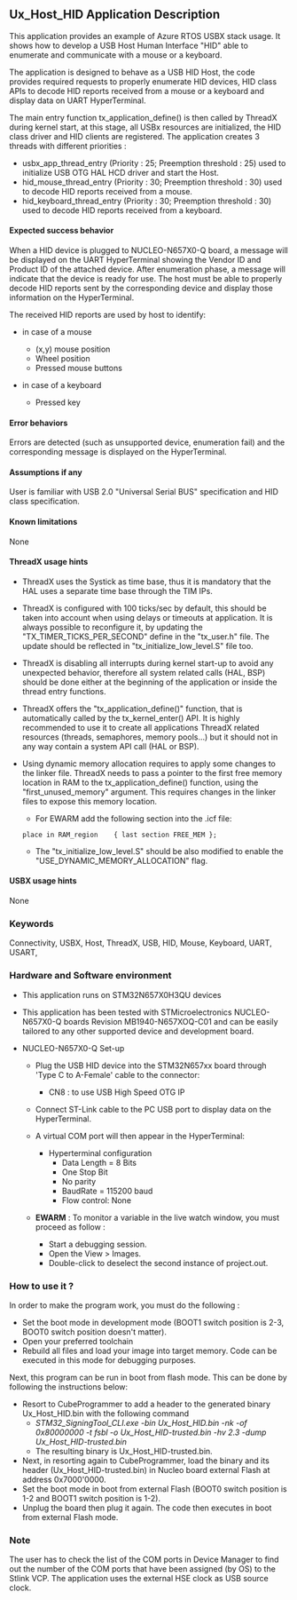 
## <b>Ux_Host_HID Application Description</b>

This application provides an example of Azure RTOS USBX stack usage.
It shows how to develop a USB Host Human Interface "HID" able to enumerate and communicate with a mouse or a keyboard.

The application is designed to behave as a USB HID Host, the code provides required requests to properly enumerate
HID devices, HID class APIs to decode HID reports received from a mouse or a keyboard and display data on UART HyperTerminal.

The main entry function tx_application_define() is then called by ThreadX during kernel start, at this stage, all USBx resources
are initialized, the HID class driver and HID clients are registered.
The application creates 3 threads with different priorities :
  - usbx_app_thread_entry     (Priority : 25; Preemption threshold : 25) used to initialize USB OTG HAL HCD driver and start the Host.
  - hid_mouse_thread_entry    (Priority : 30; Preemption threshold : 30) used to decode HID reports received  from a mouse.
  - hid_keyboard_thread_entry (Priority : 30; Preemption threshold : 30) used to decode HID reports received  from a keyboard.

#### <b>Expected success behavior</b>

When a HID device is plugged to NUCLEO-N657X0-Q board, a message will be displayed on the UART HyperTerminal showing
the Vendor ID and Product ID of the attached device.
After enumeration phase, a message will indicate that the device is ready for use.
The host must be able to properly decode HID reports sent by the corresponding device and display those information on the HyperTerminal.

The received HID reports are used by host to identify:
- in case of a mouse
   - (x,y) mouse position
   - Wheel position
   - Pressed mouse buttons

- in case of a keyboard
   - Pressed key

#### <b>Error behaviors</b>

Errors are detected (such as unsupported device, enumeration fail) and the corresponding message is displayed on the HyperTerminal.

#### <b>Assumptions if any</b>

User is familiar with USB 2.0 "Universal Serial BUS" specification and HID class specification.

#### <b>Known limitations</b>

None

#### <b>ThreadX usage hints</b>

 - ThreadX uses the Systick as time base, thus it is mandatory that the HAL uses a separate time base through the TIM IPs.
 - ThreadX is configured with 100 ticks/sec by default, this should be taken into account when using delays or timeouts at application. It is always possible to reconfigure it, by updating the "TX_TIMER_TICKS_PER_SECOND" define in the "tx_user.h" file. The update should be reflected in "tx_initialize_low_level.S" file too.
 - ThreadX is disabling all interrupts during kernel start-up to avoid any unexpected behavior, therefore all system related calls (HAL, BSP) should be done either at the beginning of the application or inside the thread entry functions.
 - ThreadX offers the "tx_application_define()" function, that is automatically called by the tx_kernel_enter() API.
   It is highly recommended to use it to create all applications ThreadX related resources (threads, semaphores, memory pools...)  but it should not in any way contain a system API call (HAL or BSP).
 - Using dynamic memory allocation requires to apply some changes to the linker file.
   ThreadX needs to pass a pointer to the first free memory location in RAM to the tx_application_define() function,
   using the "first_unused_memory" argument.
   This requires changes in the linker files to expose this memory location.
    + For EWARM add the following section into the .icf file:
     ```
     place in RAM_region    { last section FREE_MEM };
     ```


    + The "tx_initialize_low_level.S" should be also modified to enable the "USE_DYNAMIC_MEMORY_ALLOCATION" flag.

#### <b>USBX usage hints</b>

None

### <b>Keywords</b>

Connectivity, USBX, Host, ThreadX, USB, HID, Mouse, Keyboard, UART, USART,

### <b>Hardware and Software environment</b>

  - This application runs on STM32N657X0H3QU devices
  - This application has been tested with STMicroelectronics NUCLEO-N657X0-Q boards Revision MB1940-N657XOQ-C01 and can be easily tailored to any other supported device and development board.

- NUCLEO-N657X0-Q Set-up
    - Plug the USB HID device into the STM32N657xx board through 'Type C  to A-Female' cable to the connector:
      - CN8 : to use USB High Speed OTG IP
    - Connect ST-Link cable to the PC USB port to display data on the HyperTerminal.

  - A virtual COM port will then appear in the HyperTerminal:
     - Hyperterminal configuration
       - Data Length = 8 Bits
       - One Stop Bit
       - No parity
       - BaudRate = 115200 baud
       - Flow control: None

  - **EWARM** : To monitor a variable in the live watch window, you must proceed as follow :
    - Start a debugging session.
    - Open the View > Images.
    - Double-click to deselect the second instance of project.out. 

### <b>How to use it ?</b>

In order to make the program work, you must do the following :

 - Set the boot mode in development mode (BOOT1 switch position is 2-3, BOOT0 switch position doesn't matter).
 - Open your preferred toolchain
 - Rebuild all files and load your image into target memory. Code can be executed in this mode for debugging purposes.

Next, this program can be run in boot from flash mode. This can be done by following the instructions below:

 - Resort to CubeProgrammer to add a header to the generated binary Ux_Host_HID.bin with the following command
   - *STM32_SigningTool_CLI.exe -bin Ux_Host_HID.bin -nk -of 0x80000000 -t fsbl -o Ux_Host_HID-trusted.bin -hv 2.3 -dump Ux_Host_HID-trusted.bin*
   - The resulting binary is Ux_Host_HID-trusted.bin.
 - Next, in resorting again to CubeProgrammer, load the binary and its header (Ux_Host_HID-trusted.bin) in Nucleo board external Flash at address 0x7000'0000.
 - Set the boot mode in boot from external Flash (BOOT0 switch position is 1-2 and BOOT1 switch position is 1-2).
 - Unplug the board then plug it again. The code then executes in boot from external Flash mode.

### <b>Note</b>

The user has to check the list of the COM ports in Device Manager to find out the number
of the COM ports that have been assigned (by OS) to the Stlink VCP.
The application uses the external HSE clock as USB source clock.
